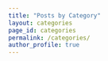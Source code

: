 ```yaml
---
title: "Posts by Category"
layout: categories
page_id: categories
permalink: /categories/
author_profile: true
---
```

